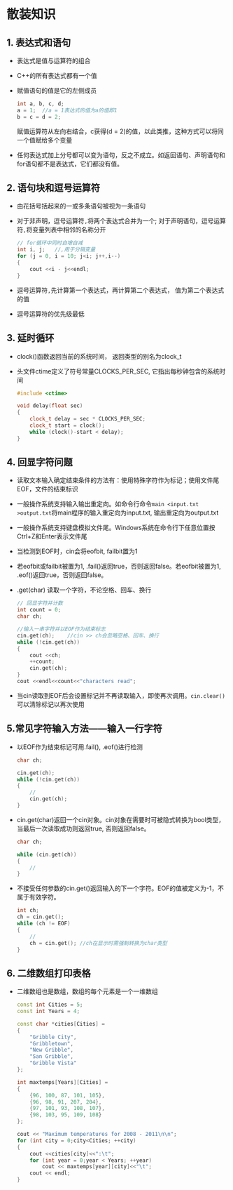 # 散装知识  

## 1. 表达式和语句  

- 表达式是值与运算符的组合  
- C++的所有表达式都有一个值  
- 赋值语句的值是它的左侧成员  

    ```C++  
    int a, b, c, d;
    a = 1;  //a = 1表达式的值为a的值即1
    b = c = d = 2;    
    ```

    赋值运算符从左向右结合，c获得(d = 2)的值，以此类推，这种方式可以将同一个值赋给多个变量  
- 任何表达式加上分号都可以变为语句，反之不成立。如返回语句、声明语句和for语句都不是表达式，它们都没有值。  

## 2. 语句块和逗号运算符

- 由花括号括起来的一或多条语句被视为一条语句  
- 对于非声明，逗号运算符`,`将两个表达式合并为一个; 对于声明语句，逗号运算符`,`将变量列表中相邻的名称分开  

    ```C++  
    // for循环中同时自增自减
    int i, j;   //,用于分隔变量
    for (j = 0, i = 10; j<i; j++,i--)
    {
        cout <<i - j<<endl;
    }    
    ```

- 逗号运算符`,`先计算第一个表达式，再计算第二个表达式， 值为第二个表达式的值  
- 逗号运算符的优先级最低  

## 3. 延时循环  

- clock()函数返回当前的系统时间， 返回类型的别名为clock_t
- 头文件ctime定义了符号常量CLOCKS_PER_SEC, 它指出每秒钟包含的系统时间  

    ```C++
    #include <ctime>

    void delay(float sec)
    {
        clock_t delay = sec * CLOCKS_PER_SEC;
        clock_t start = clock();
        while (clock()-start < delay);
    }
    ```

## 4. 回显字符问题  

- 读取文本输入确定结束条件的方法有：使用特殊字符作为标记；使用文件尾EOF，文件的结束标识  
- 一般操作系统支持输入输出重定向。如命令行命令`main <input.txt >output.txt`将main程序的输入重定向为input.txt, 输出重定向为output.txt
- 一般操作系统支持键盘模拟文件尾。Windows系统在命令行下任意位置按Ctrl+Z和Enter表示文件尾  
- 当检测到EOF时，cin会将eofbit, failbit置为1
- 若eofbit或failbit被置为1, .fail()返回true，否则返回false。若eofbit被置为1, .eof()返回true，否则返回false。  
- .get(char) 读取一个字符，不论空格、回车、换行  

    ```C++
    // 回显字符并计数
    int count = 0;
    char ch;

    //输入一串字符并以EOF作为结束标志
    cin.get(ch);    //cin >> ch会忽略空格、回车、换行
    while (!cin.get(ch))
    {
        cout <<ch;
        ++count;
        cin.get(ch);
    }
    cout <<endl<<count<<"characters read";
    ```

- 当cin读取到EOF后会设置标记并不再读取输入，即使再次调用。`cin.clear()`可以清除标记以再次使用  

## 5.常见字符输入方法——输入一行字符

- 以EOF作为结束标记可用.fail(), .eof()进行检测  

    ```C++
    char ch;

    cin.get(ch);   
    while (!cin.get(ch))
    {
        //
        cin.get(ch);
    }
    ```

- cin.get(char)返回一个cin对象。cin对象在需要时可被隐式转换为bool类型，当最后一次读取成功则返回true, 否则返回false。  

    ```C++
    char ch;

    while (cin.get(ch))
    {
        //
    }
    ```

- 不接受任何参数的cin.get()返回输入的下一个字符。EOF的值被定义为-1，不属于有效字符。

    ```C++
    int ch;
    ch = cin.get();
    while (ch != EOF)
    {
        //
        ch = cin.get(); //ch在显示时需强制转换为char类型
    }
    ```

## 6. 二维数组打印表格  

- 二维数组也是数组，数组的每个元素是一个一维数组  

    ```C++
    const int Cities = 5;
    const int Years = 4;

    const char *cities[Cities] = 
    {
        "Gribble City",
        "Gribbletown",
        "New Gribble",
        "San Gribble",
        "Gribble Vista"
    };

    int maxtemps[Years][Cities] = 
    {
        {96, 100, 87, 101, 105},
        {96, 98, 91, 207, 204},
        {97, 101, 93, 108, 107},
        {98, 103, 95, 109, 108}
    };

    cout << "Maximum temperatures for 2008 - 2011\n\n";
    for (int city = 0;city<Cities; ++city)
    {
        cout <<cities[city]<<":\t";
        for (int year = 0;year < Years; ++year)
            cout << maxtemps[year][city]<<"\t";
        cout << endl;
    }
    ```
